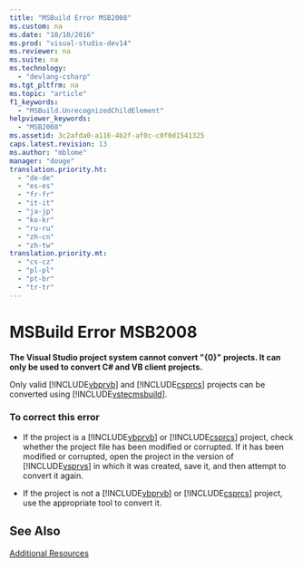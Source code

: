 ```yaml
---
title: "MSBuild Error MSB2008"
ms.custom: na
ms.date: "10/10/2016"
ms.prod: "visual-studio-dev14"
ms.reviewer: na
ms.suite: na
ms.technology: 
  - "devlang-csharp"
ms.tgt_pltfrm: na
ms.topic: "article"
f1_keywords: 
  - "MSBuild.UnrecognizedChildElement"
helpviewer_keywords: 
  - "MSB2008"
ms.assetid: 3c2afda0-a116-4b2f-af0c-c0f0d1541325
caps.latest.revision: 13
ms.author: "mblome"
manager: "douge"
translation.priority.ht: 
  - "de-de"
  - "es-es"
  - "fr-fr"
  - "it-it"
  - "ja-jp"
  - "ko-kr"
  - "ru-ru"
  - "zh-cn"
  - "zh-tw"
translation.priority.mt: 
  - "cs-cz"
  - "pl-pl"
  - "pt-br"
  - "tr-tr"
---
```

# MSBuild Error MSB2008
**The Visual Studio project system cannot convert "{0}" projects. It can only be used to convert C# and VB client projects.**  
  
 Only valid [!INCLUDE[vbprvb](../VS_debugger/includes/vbprvb_md.md)] and [!INCLUDE[csprcs](../VS_debugger/includes/csprcs_md.md)] projects can be converted using [!INCLUDE[vstecmsbuild](../VS_IDE/includes/vstecmsbuild_md.md)].  
  
### To correct this error  
  
-   If the project is a [!INCLUDE[vbprvb](../VS_debugger/includes/vbprvb_md.md)] or [!INCLUDE[csprcs](../VS_debugger/includes/csprcs_md.md)] project, check whether the project file has been modified or corrupted. If it has been modified or corrupted, open the project in the version of [!INCLUDE[vsprvs](../dv_TeamTestALM/includes/vsprvs_md.md)] in which it was created, save it, and then attempt to convert it again.  
  
-   If the project is not a [!INCLUDE[vbprvb](../VS_debugger/includes/vbprvb_md.md)] or [!INCLUDE[csprcs](../VS_debugger/includes/csprcs_md.md)] project, use the appropriate tool to convert it.  
  
## See Also  
 [Additional Resources](../VS_IDE/additional-msbuild-resources.md)